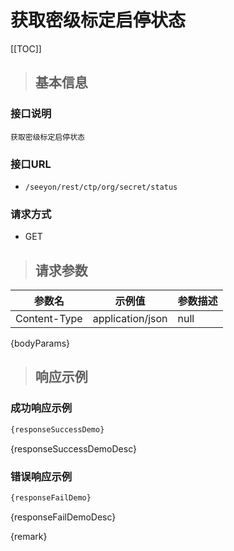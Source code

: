 # 获取密级标定启停状态

[[TOC]]

>## 基本信息

### 接口说明
```text
获取密级标定启停状态
```

### 接口URL

- `/seeyon/rest/ctp/org/secret/status`

### 请求方式
- GET

>## 请求参数

参数名 | 示例值 | 参数描述 
 --- | --- | ---
Content-Type|application/json|null






{bodyParams}

> ## 响应示例

### 成功响应示例
```javascript
{responseSuccessDemo}
```

{responseSuccessDemoDesc}

### 错误响应示例
```javascript
{responseFailDemo}
```

{responseFailDemoDesc}


{remark}
